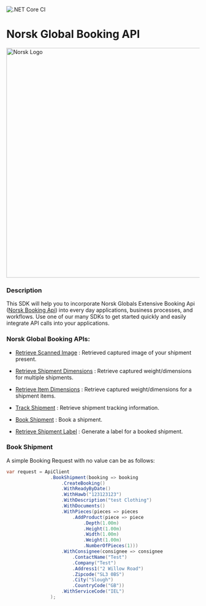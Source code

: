 ![.NET Core CI](https://github.com/Norsk-Global/BookingApi-Sdk-CSharp/workflows/.NET%20Core%20CI/badge.svg)

# Norsk Global Booking API
<p class="align">
    <img src="https://norsk.global/wp-content/uploads/2016/11/norsk-logo-1.png" alt="Norsk Logo" width="600px">
</p>

### Description
This SDK will help you to incorporate Norsk Globals Extensive Booking Api ([Norsk Booking Api](http://api.norsk-global.com/help/schema)) into every day applications, business processes, and workflows. Use one of our many SDKs to get started quickly and easily integrate API calls into your applications.

### Norsk Global Booking APIs:

* [Retrieve Scanned Image](http://api.norsk-global.com/help/schema/GET-api-package-barcode-scanimage) : Retrieved captured image of your shipment present.

* [Retrieve Shipment Dimensions](http://api.norsk-global.com/help/schema/GET-api-bulk-shipment-dimensions) : Retrieve captured weight/dimensions for multiple shipments.

* [Retrieve Item Dimensions](http://api.norsk-global.com/help/schema/GET-api-shipment-barcode-dimensions) : Retrieve captured weight/dimensions for a shipment items.

* [Track Shipment](http://api.norsk-global.com/help/schema/GET-api-shipment-barcode) : Retrieve shipment tracking information.

* [Book Shipment](http://api.norsk-global.com/help/schema/POST-api-shipment) : Book a shipment.

* [Retrieve Shipment Label](http://api.norsk-global.com/help/schema/GET-api-shipment-barcode-label) : Generate a label for a booked shipment.

### Book Shipment

A simple Booking Request with no value can be as follows:

``` C#
var request = ApiClient
                .BookShipment(booking => booking
                    .CreateBooking()
                    .WithReadyByDate()
                    .WithHawb("123123123")
                    .WithDescription("test Clothing")
                    .WithDocuments()
                    .WithPieces(pieces => pieces
                        .AddProduct(piece => piece
                            .Depth(1.00m)
                            .Height(1.00m)
                            .Width(1.00m)
                            .Weight(1.00m)
                            .NumberOfPieces(1)))
                    .WithConsignee(consignee => consignee
                        .ContactName("Test")
                        .Company("Test")
                        .Address1("2 Willow Road")
                        .Zipcode("SL3 0BS")
                        .City("Slough")
                        .CountryCode("GB"))
                    .WithServiceCode("IEL")
                );
```
